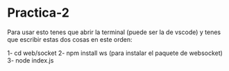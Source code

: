 # Practica-2

Para usar esto tenes que abrir la terminal (puede ser la de vscode) y tenes que escribir estas dos cosas en este orden:

1- cd web/socket
2- npm install ws (para instalar el paquete de websocket)
3- node index.js